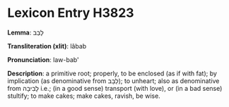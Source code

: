 # Lexicon Entry H3823

**Lemma**: לָבַב

**Transliteration (xlit)**: lâbab

**Pronunciation**: law-bab'

**Description**:
a primitive root; properly, to be enclosed (as if with fat); by implication (as denominative from לֵבָב);  to unheart;  also as denominative from לָבִיבָה i.e.; (in a good sense) transport (with love), or (in a bad sense) stultify; to make cakes; make cakes, ravish, be wise.
